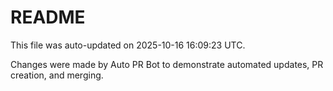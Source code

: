 # README

This file was auto-updated on 2025-10-16 16:09:23 UTC.

Changes were made by Auto PR Bot to demonstrate automated updates, PR creation, and merging.
